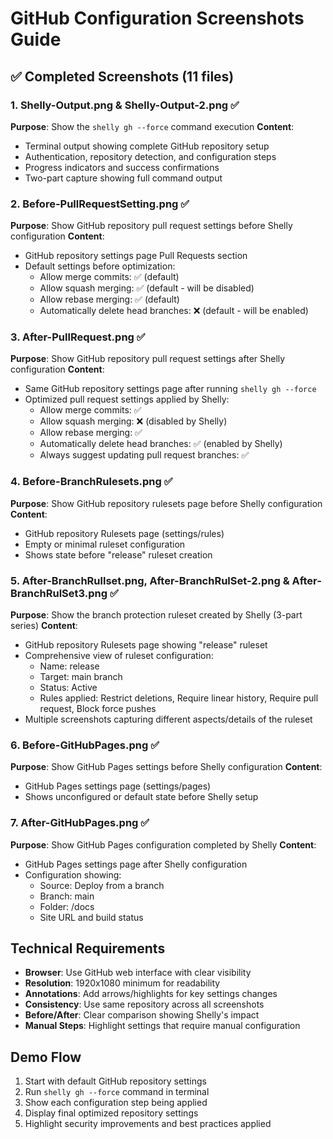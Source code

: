 # GitHub Configuration Screenshots Guide

## ✅ Completed Screenshots (11 files)

### 1. Shelly-Output.png & Shelly-Output-2.png ✅

**Purpose**: Show the `shelly gh --force` command execution
**Content**:

- Terminal output showing complete GitHub repository setup
- Authentication, repository detection, and configuration steps
- Progress indicators and success confirmations
- Two-part capture showing full command output

### 2. Before-PullRequestSetting.png ✅

**Purpose**: Show GitHub repository pull request settings before Shelly configuration
**Content**:

- GitHub repository settings page Pull Requests section
- Default settings before optimization:
  - Allow merge commits: ✅ (default)
  - Allow squash merging: ✅ (default - will be disabled)
  - Allow rebase merging: ✅ (default)
  - Automatically delete head branches: ❌ (default - will be enabled)

### 3. After-PullRequest.png ✅

**Purpose**: Show GitHub repository pull request settings after Shelly configuration
**Content**:

- Same GitHub repository settings page after running `shelly gh --force`
- Optimized pull request settings applied by Shelly:
  - Allow merge commits: ✅
  - Allow squash merging: ❌ (disabled by Shelly)
  - Allow rebase merging: ✅
  - Automatically delete head branches: ✅ (enabled by Shelly)
  - Always suggest updating pull request branches: ✅

### 4. Before-BranchRulesets.png ✅

**Purpose**: Show GitHub repository rulesets page before Shelly configuration
**Content**:

- GitHub repository Rulesets page (settings/rules)
- Empty or minimal ruleset configuration
- Shows state before "release" ruleset creation

### 5. After-BranchRullset.png, After-BranchRulSet-2.png & After-BranchRulSet3.png ✅

**Purpose**: Show the branch protection ruleset created by Shelly (3-part series)
**Content**:

- GitHub repository Rulesets page showing "release" ruleset
- Comprehensive view of ruleset configuration:
  - Name: release
  - Target: main branch
  - Status: Active
  - Rules applied: Restrict deletions, Require linear history, Require pull request, Block force pushes
- Multiple screenshots capturing different aspects/details of the ruleset

### 6. Before-GitHubPages.png ✅

**Purpose**: Show GitHub Pages settings before Shelly configuration
**Content**:

- GitHub Pages settings page (settings/pages)
- Shows unconfigured or default state before Shelly setup

### 7. After-GitHubPages.png ✅

**Purpose**: Show GitHub Pages configuration completed by Shelly
**Content**:

- GitHub Pages settings page after Shelly configuration
- Configuration showing:
  - Source: Deploy from a branch
  - Branch: main
  - Folder: /docs
  - Site URL and build status

## Technical Requirements

- **Browser**: Use GitHub web interface with clear visibility
- **Resolution**: 1920x1080 minimum for readability
- **Annotations**: Add arrows/highlights for key settings changes
- **Consistency**: Use same repository across all screenshots
- **Before/After**: Clear comparison showing Shelly's impact
- **Manual Steps**: Highlight settings that require manual configuration

## Demo Flow

1. Start with default GitHub repository settings
2. Run `shelly gh --force` command in terminal
3. Show each configuration step being applied
4. Display final optimized repository settings
5. Highlight security improvements and best practices applied
